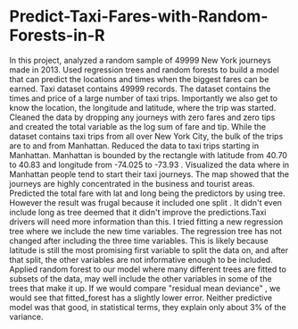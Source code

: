 # Predict-Taxi-Fares-with-Random-Forests-in-R

In this project,  analyzed a random sample of 49999 New York journeys made in 2013. Used regression trees and random forests to build a model that can predict the locations and times when the biggest fares can be earned.  Taxi dataset contains 49999 records.  The dataset contains the times and price of a large number of taxi trips. Importantly we also get to know the location, the longitude and latitude, where the trip was started. Cleaned the data  by dropping any journeys with zero fares and zero tips and created the total variable as the log sum of fare and tip.  While the dataset contains taxi trips from all over New York City, the bulk of the trips are to and from Manhattan.  Reduced the data to taxi trips starting in Manhattan.  Manhattan is bounded by the rectangle with 
latitude from 40.70 to 40.83 and longitude from -74.025 to -73.93 .  Visualized the data  where in Manhattan people tend to start their taxi journeys. The map  showed that the journeys are highly concentrated in the business and tourist areas.  Predicted the total fare with lat and long being the predictors by using tree. However the result was frugal because  it included one split . It didn't even include long as tree deemed that it didn't improve the predictions.Taxi drivers will need more information than this.  I tried fitting a new regression tree where we include the new time variables. The regression tree has not changed after including the three time variables. This is likely because latitude is still the most promising first variable to split the data on, and after that split, the other variables are not informative enough to be included. Applied random forest to our model where many different trees are fitted to subsets of the data, may well include the other variables in some of the trees that make it up.  If we would compare "residual mean deviance" , we would see that fitted_forest has a slightly lower error.  Neither predictive model was that good, in statistical terms, they explain only about 3% of the variance.
